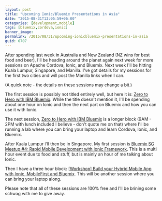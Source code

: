 ```yaml
---
layout: post
title: "Upcoming Ionic/Bluemix Presentations in Asia"
date: "2015-08-31T13:05:59+06:00"
categories: [development,mobile]
tags: [bluemix,cordova,ionic]
banner_image: 
permalink: /2015/08/31/upcoming-ionicbluemix-presentations-in-asia
guid: 6707
---
```


After spending last week in Australia and New Zealand (NZ wins for best food and beer), I'll be heading around the planet again next week for more sessions on Apache Cordova, Ionic, and Bluemix. Next week I'll be hitting Kuala Lumpur, Singapore, and Manilla. I've got details for my sessions for the first two cities and will post the Manilla links when I can.

<!--more-->

(A quick note - the details on these sessions may change a bit.)

The first session is possibly not titled entirely well, but here it is: <a href="http://www.meetup.com/mybluemix/events/224783610/">Zero to Hero with IBM Bluemix</a>. While the title doesn't mention it, I'll be spending about one hour on Ionic and then the next part on Bluemix and how you can use it with Ionic.

The next session, <a href="http://www.meetup.com/mybluemix/events/224783628/">Zero to Hero with IBM Bluemix</a> is a longer block (9AM - 2PM with lunch included I believe - don't quote me on that) where I'll be running a lab where you can bring your laptop and learn Cordova, Ionic, and Bluemix. 

After Kuala Lumpur I'll then be in Singapore. My first session is <a href="http://www.meetup.com/bluemixsg/events/224365620/">Bluemix SG Meetup #4: Rapid Mobile Development with Ionic Framework</a>. This is a multi hour event due to food and stuff, but is mainly an hour of me talking about Ionic. 

Then I have a three hour block: <a href="http://www.meetup.com/bluemixsg/events/224877089/">[Workshop] Build your Hybrid Mobile App with Ionic, MobileFirst and Bluemix</a>. This will be another session where you can bring your laptop along.

Please note that all of these sessions are 100% free and I'll be brining some schwag with me to give away.